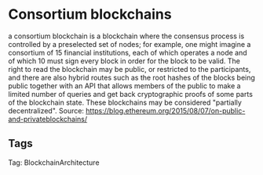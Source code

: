 # Consortium blockchains

a consortium blockchain is a blockchain where the consensus process is
controlled by a preselected set of nodes; for example, one might imagine a
consortium of 15 financial institutions, each of which operates a node and
of which 10 must sign every block in order for the block to be valid. The right
to read the blockchain may be public, or restricted to the participants, and
there are also hybrid routes such as the root hashes of the blocks being
public together with an API that allows members of the public to make a
limited number of queries and get back cryptographic proofs of some parts
of the blockchain state. These blockchains may be considered "partially
decentralized".
Source: https://blog.ethereum.org/2015/08/07/on-public-and-privateblockchains/

## Tags

Tag: BlockchainArchitecture
